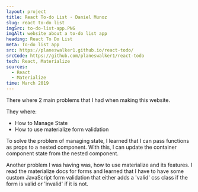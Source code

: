 ```yaml
---
layout: project
title: React To-do List · Daniel Munoz
slug: react to-do list
imgSrc: to-do-list-app.PNG
imgAlt: website about a to-do list app
heading: React To Do List
meta: To-do list app
src: https://planeswalker1.github.io/react-todo/
srcCode: https://github.com/planeswalker1/react-todo
tech: React, Materialize
sources: 
  - React
  - Materialize
time: March 2019
---
```


There where 2 main problems that I had when making this website.

They where:

* How to Manage State
* How to use materialize form validation

To solve the problem of managing state, I learned that I can pass functions as props to a nested component. With this, I can update the container component state from the nested component.

Another problem I was having was, how to use materialize and its features. I read the materialize docs for forms and learned that I have to have some custom JavaScript form validation that either adds a 'valid' css class if the form is valid or 'invalid' if it is not.